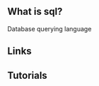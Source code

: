 ## What is sql?
Database querying language

## Links

## Tutorials

<!-- Embedded links -->
<!-- [1]: https://github.com/nchristie/tech_notes/blob/master/x/xxx.md -->
